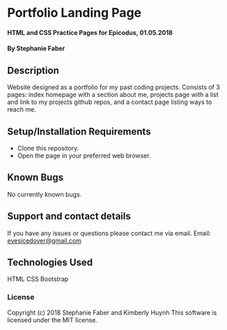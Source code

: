 # Portfolio Landing Page

#### HTML and CSS Practice Pages for Epicodus, 01.05.2018

#### By Stephanie Faber

## Description

Website designed as a portfolio for my past coding projects. Consists of 3 pages: index homepage with a section about me, projects page with a list and link to my projects github repos, and a contact page listing ways to reach me.

## Setup/Installation Requirements

* Clone this repository.
* Open the page in your preferred web browser.


## Known Bugs

No currently known bugs.

## Support and contact details

If you have any issues or questions please contact me via email. Email: eyesicedover@gmail.com

## Technologies Used

HTML
CSS
Bootstrap

### License

Copyright (c) 2018 Stephanie Faber and Kimberly Huynh
This software is licensed under the MIT license.

